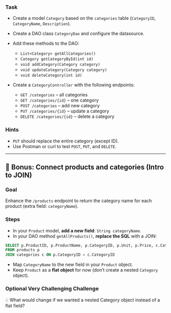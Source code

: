 ### Task

* Create a model `Category` based on the `categories` table (`CategoryID`, `CategoryName`, `Description`).
* Create a DAO class `CategoryDao` and configure the datasource.
* Add these methods to the DAO:

  * `List<Category> getAllCategories()`
  * `Category getCategoryById(int id)`
  * `void addCategory(Category category)`
  * `void updateCategory(Category category)`
  * `void deleteCategory(int id)`

* Create a `CategoryController` with the following endpoints:

  * `GET /categories` – all categories
  * `GET /categories/{id}` – one category
  * `POST /categories` – add new category
  * `PUT /categories/{id}` – update a category
  * `DELETE /categories/{id}` – delete a category

### Hints

* `PUT` should replace the entire category (except ID).
* Use Postman or curl to test `POST`, `PUT`, and `DELETE`.

---

## 🌟 Bonus: Connect products and categories (Intro to JOIN)

### Goal

Enhance the `/products` endpoint to return the category name for each product (extra field: `categoryName`).

### Steps

* In your `Product` model, **add a new field**: `String categoryName`.
* In your DAO method `getAllProducts()`, **replace the SQL** with a JOIN:

```sql
SELECT p.ProductID, p.ProductName, p.CategoryID, p.Unit, p.Price, c.CategoryName
FROM products p
JOIN categories c ON p.CategoryID = c.CategoryID
```

* Map `CategoryName` to the new field in your `Product` object.
* Keep `Product` as a **flat object** for now (don’t create a nested `Category` object).

### Optional Very Challenging Challenge

💡 What would change if we wanted a nested Category object instead of a flat field?

